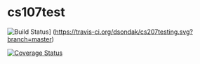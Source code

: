# cs107test

![Build Status](https://travis-ci.org/dsondak/cs207testing.svg?branch=master)] (https://travis-ci.org/dsondak/cs207testing.svg?branch=master)

[![Coverage Status](https://codecov.io/gh/dsondak/cs207testing/branch/master/graph/badge.svg)](https://codecov.io/gh/dsondak/cs207testing)
